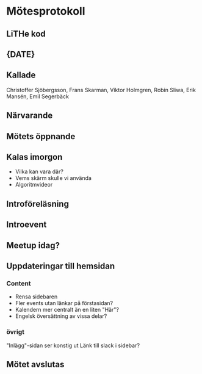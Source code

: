 # Mötesprotokoll

## LiTHe kod

## {DATE}

## Kallade
Christoffer Sjöbergsson, Frans Skarman, Viktor Holmgren, Robin Sliwa, Erik Mansén, Emil Segerbäck

## Närvarande

## Mötets öppnande

## Kalas imorgon

- Vilka kan vara där?
- Vems skärm skulle vi använda
- Algoritmvideor

## Introföreläsning

## Introevent

## Meetup idag?

## Uppdateringar till hemsidan

### Content
- Rensa sidebaren
- Fler events utan länkar på förstasidan?
- Kalendern mer centralt än en liten "Här"?
- Engelsk översättning av vissa delar?

### övrigt
"Inlägg"-sidan ser konstig ut
Länk till slack i sidebar?



## Mötet avslutas

